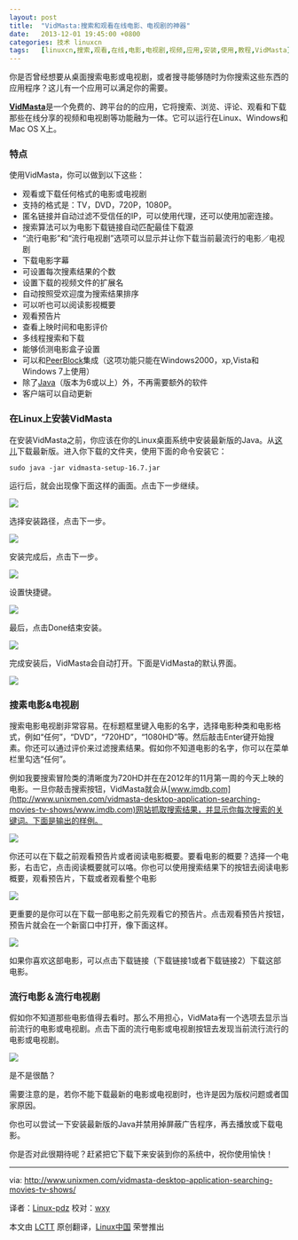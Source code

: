 ```yaml
---
layout: post
title:	"VidMasta:搜索和观看在线电影、电视剧的神器"
date:	2013-12-01 19:45:00 +0800 
categories:	技术 linuxcn 
tags:	[linuxcn,搜索,观看,在线,电影,电视剧,视频,应用,安装,使用,教程,VidMasta]
---
```



你是否曾经想要从桌面搜索电影或电视剧，或者搜寻能够随时为你搜索这些东西的应用程序？这儿有一个应用可以满足你的需要。


[**VidMasta**](https://sites.google.com/site/algwares/vidmasta)是一个免费的、跨平台的的应用，它将搜索、浏览、评论、观看和下载那些在线分享的视频和电视剧等功能融为一体。它可以运行在Linux、Windows和Mac OS X上。


### 特点


使用VidMasta，你可以做到以下这些：


* 观看或下载任何格式的电影或电视剧
* 支持的格式是：TV，DVD，720P，1080P。
* 匿名链接并自动过滤不受信任的IP，可以使用代理，还可以使用加密连接。
* 搜索算法可以为电影下载链接自动匹配最佳下载源
* “流行电影”和“流行电视剧”选项可以显示并让你下载当前最流行的电影／电视剧
* 下载电影字幕
* 可设置每次搜素结果的个数
* 设置下载的视频文件的扩展名
* 自动按照受欢迎度为搜索结果排序
* 可以听也可以阅读影视概要
* 观看预告片
* 查看上映时间和电影评价
* 多线程搜索和下载
* 能够侦测电影盒子设置
* 可以和[PeerBlock](http://www.peerblock.com/)集成（这项功能只能在Windows2000，xp,Vista和Windows 7上使用）
* 除了[Java](http://www.java.com/)（版本为6或以上）外，不再需要额外的软件
* 客户端可以自动更新


### 在Linux上安装VidMasta


在安装VidMasta之前，你应该在你的Linux桌面系统中安装最新版的Java。从[这儿](http://sourceforge.net/projects/vidmasta/)下载最新版。进入你下载的文件夹，使用下面的命令安装它：



```
sudo java -jar vidmasta-setup-16.7.jar

```

运行后，就会出现像下面这样的画面。点击下一步继续。


![](/Asserts/Images//attachment/album/201312/01/19421272g5jg165z29f1cf.jpg)


选择安装路径，点击下一步。


![](/Asserts/Images//attachment/album/201312/01/194214rirpieirxzxiu4xi.jpg)


安装完成后，点击下一步。


![](/Asserts/Images//attachment/album/201312/01/194221g4j09g1sji2es2xk.jpg)


设置快捷键。


![](/Asserts/Images//attachment/album/201312/01/194225znqfc5116fslbmks.jpg)


最后，点击Done结束安装。


![](/Asserts/Images//attachment/album/201312/01/194227quoo6scsocqqqzqg.jpg)


完成安装后，VidMasta会自动打开。下面是VidMasta的默认界面。


![](/Asserts/Images//attachment/album/201312/01/1942294t90i7fi4zoaghto.jpg)


### 搜素电影&电视剧


搜索电影电视剧非常容易。在标题框里键入电影的名字，选择电影种类和电影格式，例如“任何”，“DVD”，“720HD”，“1080HD”等。然后敲击Enter键开始搜素。你还可以通过评价来过滤搜素结果。假如你不知道电影的名字，你可以在菜单栏里勾选“任何”。


例如我要搜索冒险类的清晰度为720HD并在在2012年的11月第一周的今天上映的电影。一旦你敲击搜索按钮，VidMasta就会从[www.imdb.com](http://www.unixmen.com/vidmasta-desktop-application-searching-movies-tv-shows/www.imdb.com)网站抓取搜索结果，并显示你每次搜索的关键词。下面是输出的样例。


![](/Asserts/Images//attachment/album/201312/01/194232edoohdokhnvrehhn.jpg)


你还可以在下载之前观看预告片或者阅读电影概要。要看电影的概要？选择一个电影，右击它，点击阅读概要就可以咯。你也可以使用搜索结果下的按钮去阅读电影概要，观看预告片，下载或者观看整个电影


![](/Asserts/Images//attachment/album/201312/01/194257z6cylwc3ulu6lnwl.jpg)


更重要的是你可以在下载一部电影之前先观看它的预告片。点击观看预告片按钮，预告片就会在一个新窗口中打开，像下面这样。


![](/Asserts/Images//attachment/album/201312/01/194303rrclkreutr3rkcr2.jpg)


如果你喜欢这部电影，可以点击下载链接（下载链接1或者下载链接2）下载这部电影。


### 流行电影＆流行电视剧


假如你不知道那些电影值得去看时。那么不用担心，VidMata有一个选项去显示当前流行的电影或电视剧。点击下面的流行电影或电视剧按钮去发现当前流行流行的电影或电视剧。


![](/Asserts/Images//attachment/album/201404/08/161610tf3jtiisz4nyo4jf.jpg)


是不是很酷？


需要注意的是，若你不能下载最新的电影或电视剧时，也许是因为版权问题或者国家原因。


你也可以尝试一下安装最新版的Java并禁用掉屏蔽广告程序，再去播放或下载电影。


你是否对此很期待呢？赶紧把它下载下来安装到你的系统中，祝你使用愉快！




---


via: <http://www.unixmen.com/vidmasta-desktop-application-searching-movies-tv-shows/>


译者：[Linux-pdz](https://github.com/Linux-pdz) 校对：[wxy](https://github.com/wxy)


本文由 [LCTT](https://github.com/LCTT/TranslateProject) 原创翻译，[Linux中国](http://linux.cn/) 荣誉推出
